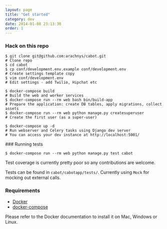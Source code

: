 ```yaml
---
layout: page
title: "Get started"
category: dev
date: 2014-01-08 23:13:30
order: 1
---
```


### Hack on this repo

    $ git clone git@github.com:arachnys/cabot.git
    # Clone repo
    $ cd cabot
    $ cp conf/development.env.example conf/development.env
    # Create settings template copy
    $ vim conf/development.env
    # Edit settings - add Twilio, Hipchat etc

    $ docker-compose build
    # Build the web and worker services
    $ docker-compose run --rm web bash bin/build-app
    # Prepare the application: create DB tables, apply migrations, collect assets
    $ docker-compose run --rm web python manage.py createsuperuser
    # Create the first user (as a super-user)

    $ docker-compose up -d
    # Run webserver and Celery tasks using Django dev server
    # You can access your dev instance at http://localhost:5001/

### Running tests

    $ docker-compose run --rm web python manage.py test cabot

Test coverage is currently pretty poor so any contributions are welcome.

Tests can be found in `cabot/cabotapp/tests/`. Currently using `Mock` for mocking out external calls.

### Requirements

*   [Docker](https://www.docker.com/)
*   [docker-compose](https://docs.docker.com/compose/)

Please refer to the Docker documentation to install it on Mac, Windows or Linux.
